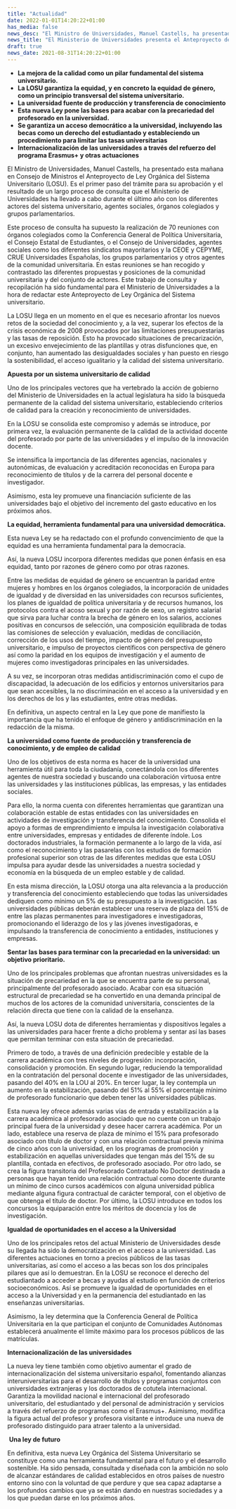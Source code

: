 ```yaml
---
title: "Actualidad"   
date: 2022-01-01T14:20:22+01:00
has_media: false
news_desc: "El Ministro de Universidades, Manuel Castells, ha presentado esta mañana en Consejo de Ministros el Anteproyecto de Ley Orgánica del Sistema Universitario (LOSU). Es el primer paso del trámite para su aprobación y el resultado de un largo proceso de consulta que el Ministerio de Universidades ha llevado a cabo durante el último año con los diferentes actores del sistema universitario, agentes sociales, órganos colegiados y grupos parlamentarios."
news_title: "El Ministerio de Universidades presenta el Anteproyecto de Ley Orgánica del Sistema Universitario"
draft: true
news_date: 2021-08-31T14:20:22+01:00
---
```

<ul>
<li><strong>La mejora de la calidad como un pilar fundamental del sistema universitario.</strong></li>
<li><strong>La LOSU garantiza la equidad, y en concreto la equidad de g&eacute;nero, como un principio transversal del sistema universitario.</strong></li>
<li><strong>La universidad fuente de producci&oacute;n y transferencia de conocimiento</strong></li>
<li><strong>Esta nueva Ley pone las bases para acabar con la precariedad del profesorado en la universidad</strong><strong>.</strong></li>
<li><strong>Se garantiza un acceso democr&aacute;tico a la universidad, incluyendo las becas como un derecho del estudiantado y estableciendo un procedimiento para limitar las tasas universitarias</strong></li>
<li><strong>Internacionalizaci&oacute;n de las universidades a trav&eacute;s del refuerzo del programa Erasmus+ y otras actuaciones</strong></li>
</ul>
<p>El Ministro de Universidades, Manuel Castells, ha presentado esta ma&ntilde;ana en Consejo de Ministros el Anteproyecto de Ley Org&aacute;nica del Sistema Universitario (LOSU). Es el primer paso del tr&aacute;mite para su aprobaci&oacute;n y el resultado de un largo proceso de consulta que el Ministerio de Universidades ha llevado a cabo durante el &uacute;ltimo a&ntilde;o con los diferentes actores del sistema universitario, agentes sociales, &oacute;rganos colegiados y grupos parlamentarios.</p>
<p>Este proceso de consulta ha supuesto la realizaci&oacute;n de 70 reuniones con &oacute;rganos colegiados como la Conferencia General de Pol&iacute;tica Universitaria, el Consejo Estatal de Estudiantes, o el Consejo de Universidades, agentes sociales como los diferentes sindicatos mayoritarios y la CEOE y CEPYME, CRUE Universidades Espa&ntilde;olas, los grupos parlamentarios y otros agentes de la comunidad universitaria. En estas reuniones se han recogido y contrastado las diferentes propuestas y posiciones de la comunidad universitaria y del conjunto de actores. Este trabajo de consulta y recopilaci&oacute;n ha sido fundamental para el Ministerio de Universidades a la hora de redactar este Anteproyecto de Ley Org&aacute;nica del Sistema universitario.</p>
<p>La LOSU llega en un momento en el que es necesario afrontar los nuevos retos de la sociedad del conocimiento y, a la vez, superar los efectos de la crisis econ&oacute;mica de 2008 provocados por las limitaciones presupuestarias y las tasas de reposici&oacute;n. Esto ha provocado situaciones de precarizaci&oacute;n, un excesivo envejecimiento de las plantillas y otras disfunciones que, en conjunto, han aumentado las desigualdades sociales y han puesto en riesgo la sostenibilidad, el acceso igualitario y la calidad del sistema universitario.</p>
<p><strong>Apuesta por un sistema universitario de calidad</strong></p>
<p>Uno de los principales vectores que ha vertebrado la acci&oacute;n de gobierno del Ministerio de Universidades en la actual legislatura ha sido la b&uacute;squeda permanente de la calidad del sistema universitario, estableciendo criterios de calidad para la creaci&oacute;n y reconocimiento de universidades.</p>
<p>En la LOSU se consolida este compromiso y adem&aacute;s se introduce, por primera vez, la evaluaci&oacute;n permanente de la calidad de la actividad docente del profesorado por parte de las universidades y el impulso de la innovaci&oacute;n docente.</p>
<p>Se intensifica la importancia de las diferentes agencias, nacionales y auton&oacute;micas, de evaluaci&oacute;n y acreditaci&oacute;n reconocidas en Europa para reconocimiento de t&iacute;tulos y de la carrera del personal docente e investigador.</p>
<p>Asimismo, esta ley promueve una financiaci&oacute;n suficiente de las universidades bajo el objetivo del incremento del gasto educativo en los pr&oacute;ximos a&ntilde;os.&nbsp;&nbsp;</p>
<p><strong>La equidad, herramienta fundamental para una universidad democr&aacute;tica.</strong></p>
<p>Esta nueva Ley se ha redactado con el profundo convencimiento de que la equidad es una herramienta fundamental para la democracia.</p>
<p>As&iacute;, la nueva LOSU incorpora diferentes medidas que ponen &eacute;nfasis en esa equidad, tanto por razones de g&eacute;nero como por otras razones.</p>
<p>Entre las medidas de equidad de g&eacute;nero se encuentran la paridad entre mujeres y hombres en los &oacute;rganos colegiados, la incorporaci&oacute;n de unidades de igualdad y de diversidad en las universidades con recursos suficientes, los planes de igualdad de pol&iacute;tica universitaria y de recursos humanos, los protocolos contra el acoso sexual y por raz&oacute;n de sexo, un registro salarial que sirva para luchar contra la brecha de g&eacute;nero en los salarios, acciones positivas en concursos de selecci&oacute;n, una composici&oacute;n equilibrada de todas las comisiones de selecci&oacute;n y evaluaci&oacute;n, medidas de conciliaci&oacute;n, correcci&oacute;n de los usos del tiempo, impacto de g&eacute;nero del presupuesto universitario, e impulso de proyectos cient&iacute;ficos con perspectiva de g&eacute;nero as&iacute; como la paridad en los equipos de investigaci&oacute;n y el aumento de mujeres como investigadoras principales en las universidades. &nbsp;</p>
<p>A su vez, se incorporan otras medidas antidiscriminaci&oacute;n como el cupo de discapacidad, la adecuaci&oacute;n de los edificios y entornos universitarios para que sean accesibles, la no discriminaci&oacute;n en el acceso a la universidad y en los derechos de los y las estudiantes, entre otras medidas.</p>
<p>En definitiva, un aspecto central en la Ley que pone de manifiesto la importancia que ha tenido el enfoque de g&eacute;nero y antidiscriminaci&oacute;n en la redacci&oacute;n de la misma.</p>
<p><strong>La universidad como fuente de producci&oacute;n y transferencia de conocimiento, y de empleo de calidad &nbsp;</strong></p>
<p>Uno de los objetivos de esta norma es hacer de la universidad una herramienta &uacute;til para toda la ciudadan&iacute;a, conect&aacute;ndola con los diferentes agentes de nuestra sociedad y buscando una colaboraci&oacute;n virtuosa entre las universidades y las instituciones p&uacute;blicas, las empresas, y las entidades sociales.</p>
<p>Para ello, la norma cuenta con diferentes herramientas que garantizan una colaboraci&oacute;n estable de estas entidades con las universidades en actividades de investigaci&oacute;n y transferencia del conocimiento. Consolida el apoyo a formas de emprendimiento e impulsa la investigaci&oacute;n colaborativa entre universidades, empresas y entidades de diferente &iacute;ndole. Los doctorados industriales, la formaci&oacute;n permanente a lo largo de la vida, as&iacute; como el reconocimiento y las pasarelas con los estudios de formaci&oacute;n profesional superior son otras de las diferentes medidas que esta LOSU impulsa para ayudar desde las universidades a nuestra sociedad y econom&iacute;a en la b&uacute;squeda de un empleo estable y de calidad.</p>
<p>En esta misma direcci&oacute;n, la LOSU otorga una alta relevancia a la producci&oacute;n y transferencia del conocimiento estableciendo que todas las universidades dediquen como m&iacute;nimo un 5% de su presupuesto a la investigaci&oacute;n. Las universidades p&uacute;blicas deber&aacute;n establecer una reserva de plaza del 15% de entre las plazas permanentes para investigadores e investigadoras, promocionando el liderazgo de los y las j&oacute;venes investigadoras, e impulsando la transferencia de conocimiento a entidades, instituciones y empresas.&nbsp;</p>
<p><strong>Sentar las bases para terminar con la precariedad en la universidad: un objetivo prioritario.</strong></p>
<p>Uno de los principales problemas que afrontan nuestras universidades es la situaci&oacute;n de precariedad en la que se encuentra parte de su personal, principalmente del profesorado asociado. Acabar con esa situaci&oacute;n estructural de precariedad se ha convertido en una demanda principal de muchos de los actores de la comunidad universitaria, conscientes de la relaci&oacute;n directa que tiene con la calidad de la ense&ntilde;anza.</p>
<p>As&iacute;, la nueva LOSU dota de diferentes herramientas y dispositivos legales a las universidades para hacer frente a dicho problema y sentar as&iacute; las bases que permitan terminar con esta situaci&oacute;n de precariedad.</p>
<p>Primero de todo, a trav&eacute;s de una definici&oacute;n predecible y estable de la carrera acad&eacute;mica con tres niveles de progresi&oacute;n: incorporaci&oacute;n, consolidaci&oacute;n y promoci&oacute;n. En segundo lugar, reduciendo la temporalidad en la contrataci&oacute;n del personal docente e investigador de las universidades, pasando del 40% en la LOU al 20%. En tercer lugar, la ley contempla un aumento en la estabilizaci&oacute;n, pasando del 51% al 55% el porcentaje m&iacute;nimo de profesorado funcionario que deben tener las universidades p&uacute;blicas.</p>
<p>Esta nueva ley ofrece adem&aacute;s varias v&iacute;as de entrada y estabilizaci&oacute;n a la carrera acad&eacute;mica al profesorado asociado que no cuente con un trabajo principal fuera de la universidad y desee hacer carrera acad&eacute;mica. Por un lado, establece una reserva de plaza de m&iacute;nimo el 15% para profesorado asociado con t&iacute;tulo de doctor y con una relaci&oacute;n contractual previa m&iacute;nima de cinco a&ntilde;os con la universidad, en los programas de promoci&oacute;n y estabilizaci&oacute;n en aquellas universidades que tengan m&aacute;s del 15% de su plantilla, contada en efectivos, de profesorado asociado. Por otro lado, se crea la figura transitoria del Profesorado Contratado No Doctor destinada a personas que hayan tenido una relaci&oacute;n contractual como docente durante un m&iacute;nimo de cinco cursos acad&eacute;micos con alguna universidad p&uacute;blica mediante alguna figura contractual de car&aacute;cter temporal, con el objetivo de que obtenga el t&iacute;tulo de doctor. Por &uacute;ltimo, la LOSU introduce en todos los concursos la equiparaci&oacute;n entre los m&eacute;ritos de docencia y los de investigaci&oacute;n.</p>
<p><strong>Igualdad de oportunidades en el acceso a la Universidad</strong></p>
<p>Uno de los principales retos del actual Ministerio de Universidades desde su llegada ha sido la democratizaci&oacute;n en el acceso a la universidad. Las diferentes actuaciones en torno a precios p&uacute;blicos de las tasas universitarias, as&iacute; como el acceso a las becas son los dos principales pilares que as&iacute; lo demuestran. En la LOSU se reconoce el derecho del estudiantado a acceder a becas y ayudas al estudio en funci&oacute;n de criterios socioecon&oacute;micos. As&iacute; se promueve la igualdad de oportunidades en el acceso a la Universidad y en la permanencia del estudiantado en las ense&ntilde;anzas universitarias.</p>
<p>Asimismo, la ley determina que la Conferencia General de Pol&iacute;tica Universitaria en la que participan el conjunto de Comunidades Aut&oacute;nomas establecer&aacute; anualmente el l&iacute;mite m&aacute;ximo para los procesos p&uacute;blicos de las matr&iacute;culas.</p>
<p><strong>Internacionalizaci&oacute;n de las universidades</strong></p>
<p>La nueva ley tiene tambi&eacute;n como objetivo aumentar el grado de internacionalizaci&oacute;n del sistema universitario espa&ntilde;ol, fomentando alianzas interuniversitarias para el desarrollo de t&iacute;tulos y programas conjuntos con universidades extranjeras y los doctorados de cotutela internacional. Garantiza la movilidad nacional e internacional del profesorado universitario, del estudiantado y del personal de administraci&oacute;n y servicios a trav&eacute;s del refuerzo de programas como el Erasmus+. Asimismo, modifica la figura actual del profesor y profesora visitante e introduce una nueva de profesorado distinguido para atraer talento a la universidad.</p>
<p>&nbsp;<strong>Una ley de futuro</strong></p>
<p>En definitiva, esta nueva Ley Org&aacute;nica del Sistema Universitario se constituye como una herramienta fundamental para el futuro y el desarrollo sostenible. Ha sido pensada, consultada y dise&ntilde;ada con la ambici&oacute;n no solo de alcanzar est&aacute;ndares de calidad establecidos en otros pa&iacute;ses de nuestro entorno sino con la voluntad de que perdure y que sea capaz adaptarse a los profundos cambios que ya se est&aacute;n dando en nuestras sociedades y a los que puedan darse en los pr&oacute;ximos a&ntilde;os.</p>